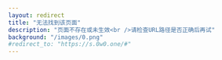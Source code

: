 ```yaml
---
layout: redirect
title: "无法找到该页面"
description: "页面不存在或未生效<br />请检查URL路径是否正确后再试"
background: "/images/0.png"
#redirect_to: "https://s.0w0.one/#"
---
```

